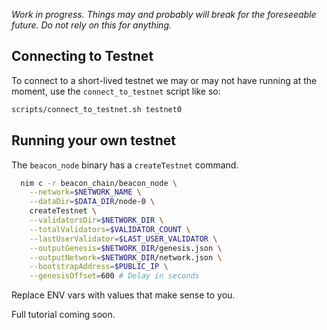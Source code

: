 _Work in progress. Things may and probably will break for the foreseeable future. Do not rely on this for anything._

## Connecting to Testnet

To connect to a short-lived testnet we may or may not have running at the moment, use the `connect_to_testnet` script like so:

```bash
scripts/connect_to_testnet.sh testnet0
```

## Running your own testnet

The `beacon_node` binary has a `createTestnet` command.

```bash
  nim c -r beacon_chain/beacon_node \
    --network=$NETWORK_NAME \
    --dataDir=$DATA_DIR/node-0 \
    createTestnet \
    --validatorsDir=$NETWORK_DIR \
    --totalValidators=$VALIDATOR_COUNT \
    --lastUserValidator=$LAST_USER_VALIDATOR \
    --outputGenesis=$NETWORK_DIR/genesis.json \
    --outputNetwork=$NETWORK_DIR/network.json \
    --bootstrapAddress=$PUBLIC_IP \
    --genesisOffset=600 # Delay in seconds
```

Replace ENV vars with values that make sense to you.

Full tutorial coming soon.
